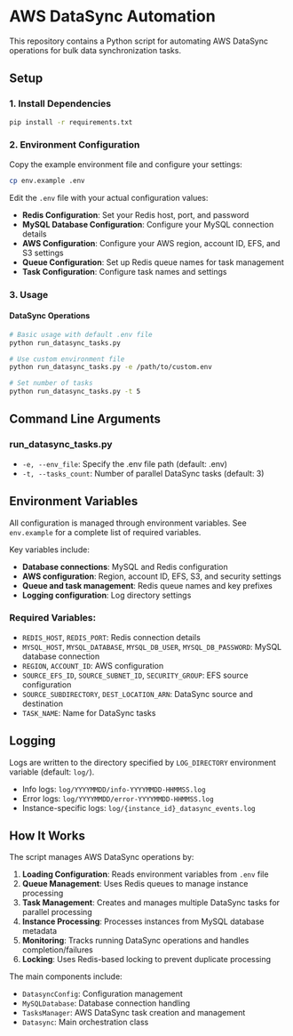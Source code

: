 # AWS DataSync Automation

This repository contains a Python script for automating AWS DataSync operations for bulk data synchronization tasks.

## Setup

### 1. Install Dependencies

```bash
pip install -r requirements.txt
```

### 2. Environment Configuration

Copy the example environment file and configure your settings:

```bash
cp env.example .env
```

Edit the `.env` file with your actual configuration values:

- **Redis Configuration**: Set your Redis host, port, and password
- **MySQL Database Configuration**: Configure your MySQL connection details
- **AWS Configuration**: Configure your AWS region, account ID, EFS, and S3 settings
- **Queue Configuration**: Set up Redis queue names for task management
- **Task Configuration**: Configure task names and settings

### 3. Usage

#### DataSync Operations

```bash
# Basic usage with default .env file
python run_datasync_tasks.py

# Use custom environment file
python run_datasync_tasks.py -e /path/to/custom.env

# Set number of tasks
python run_datasync_tasks.py -t 5
```

## Command Line Arguments

### run_datasync_tasks.py
- `-e, --env_file`: Specify the .env file path (default: .env)
- `-t, --tasks_count`: Number of parallel DataSync tasks (default: 3)

## Environment Variables

All configuration is managed through environment variables. See `env.example` for a complete list of required variables.

Key variables include:
- **Database connections**: MySQL and Redis configuration
- **AWS configuration**: Region, account ID, EFS, S3, and security settings
- **Queue and task management**: Redis queue names and key prefixes
- **Logging configuration**: Log directory settings

### Required Variables:
- `REDIS_HOST`, `REDIS_PORT`: Redis connection details
- `MYSQL_HOST`, `MYSQL_DATABASE`, `MYSQL_DB_USER`, `MYSQL_DB_PASSWORD`: MySQL database connection
- `REGION`, `ACCOUNT_ID`: AWS configuration
- `SOURCE_EFS_ID`, `SOURCE_SUBNET_ID`, `SECURITY_GROUP`: EFS source configuration
- `SOURCE_SUBDIRECTORY`, `DEST_LOCATION_ARN`: DataSync source and destination
- `TASK_NAME`: Name for DataSync tasks

## Logging

Logs are written to the directory specified by `LOG_DIRECTORY` environment variable (default: `log/`).
- Info logs: `log/YYYYMMDD/info-YYYYMMDD-HHMMSS.log`
- Error logs: `log/YYYYMMDD/error-YYYYMMDD-HHMMSS.log`
- Instance-specific logs: `log/{instance_id}_datasync_events.log`

## How It Works

The script manages AWS DataSync operations by:

1. **Loading Configuration**: Reads environment variables from `.env` file
2. **Queue Management**: Uses Redis queues to manage instance processing
3. **Task Management**: Creates and manages multiple DataSync tasks for parallel processing
4. **Instance Processing**: Processes instances from MySQL database metadata
5. **Monitoring**: Tracks running DataSync operations and handles completion/failures
6. **Locking**: Uses Redis-based locking to prevent duplicate processing

The main components include:
- `DatasyncConfig`: Configuration management
- `MySQLDatabase`: Database connection handling
- `TasksManager`: AWS DataSync task creation and management
- `Datasync`: Main orchestration class
